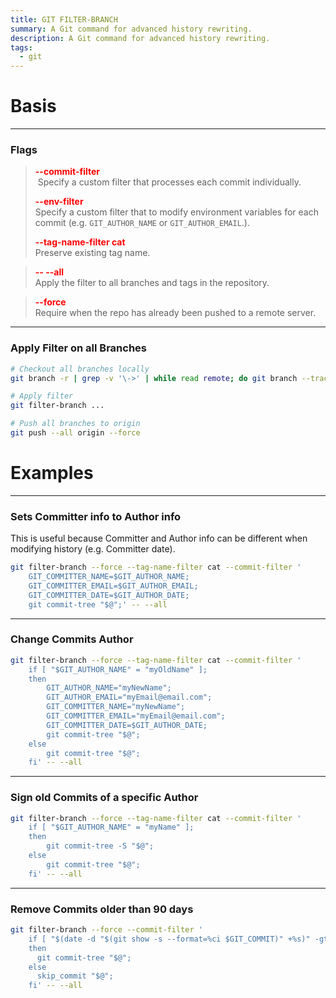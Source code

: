 ```yaml
---
title: GIT FILTER-BRANCH
summary: A Git command for advanced history rewriting.
description: A Git command for advanced history rewriting.
tags:
  - git
---
```


# Basis

---

### Flags


 > 
 > **<font color=red>--commit-filter</font>**</br>
 >  Specify a custom filter that processes each commit individually.
 > 
 > **<font color=red>--env-filter</font>**</br>
 > Specify a custom filter that to modify environment variables for each commit (e.g. `GIT_AUTHOR_NAME` or `GIT_AUTHOR_EMAIL`.).
 > 
 > **<font color=red>--tag-name-filter cat</font>**</br>
 > Preserve existing tag name.

 > 
 > **<font color=red>-- --all</font>**</br>
 > Apply the filter to all branches and tags in the repository.

 > 
 > **<font color=red>--force</font>**</br>
 > Require when the repo has already been pushed to a remote server.

---

### Apply Filter on all Branches


````bash
# Checkout all branches locally
git branch -r | grep -v '\->' | while read remote; do git branch --track "${remote#origin/}" "$remote"; done

# Apply filter
git filter-branch ...

# Push all branches to origin
git push --all origin --force
````

# Examples

---

### Sets Committer info to Author info

This is useful because Committer and Author info can be different when modifying history (e.g. Committer date).

````bash
git filter-branch --force --tag-name-filter cat --commit-filter '
	GIT_COMMITTER_NAME=$GIT_AUTHOR_NAME;
	GIT_COMMITTER_EMAIL=$GIT_AUTHOR_EMAIL;
	GIT_COMMITTER_DATE=$GIT_AUTHOR_DATE;
	git commit-tree "$@";' -- --all
````

---

### Change Commits Author


````bash
git filter-branch --force --tag-name-filter cat --commit-filter '
	if [ "$GIT_AUTHOR_NAME" = "myOldName" ];
	then
		GIT_AUTHOR_NAME="myNewName";
		GIT_AUTHOR_EMAIL="myEmail@email.com";
		GIT_COMMITTER_NAME="myNewName";
		GIT_COMMITTER_EMAIL="myEmail@email.com";
		GIT_COMMITTER_DATE=$GIT_AUTHOR_DATE;
		git commit-tree "$@";
	else
		git commit-tree "$@";
	fi' -- --all
````

---

### Sign old Commits of a specific Author


````bash
git filter-branch --force --tag-name-filter cat --commit-filter '
	if [ "$GIT_AUTHOR_NAME" = "myName" ];
	then
		git commit-tree -S "$@";
	else
		git commit-tree "$@";
	fi' -- --all
````

---

### Remove Commits older than 90 days


````bash
git filter-branch --force --commit-filter '
	if [ "$(date -d "$(git show -s --format=%ci $GIT_COMMIT)" +%s)" -gt "$(date -d"90 days ago" +%s)" ];
	then
	  git commit-tree "$@";
	else
	  skip_commit "$@";
	fi' -- --all
````
